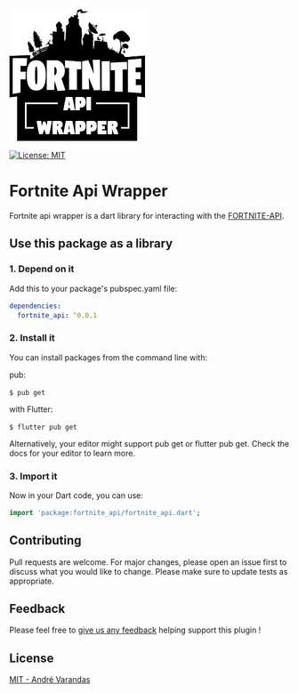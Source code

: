 <img src="https://github.com/AndreVarandas/dart-fortnite-api-wrapper/blob/main/art/logo.png" alt="logo" border="0">

<a href="https://opensource.org/licenses/MIT"><img src="https://img.shields.io/badge/license-MIT-purple.svg" alt="License: MIT"></a>

# Fortnite Api Wrapper

Fortnite api wrapper is a dart library for interacting with the [FORTNITE-API](https://fortnite-api.com/).

## Use this package as a library

### 1. Depend on it

Add this to your package's pubspec.yaml file:

```yaml
dependencies:
  fortnite_api: ^0.0.1
```

### 2. Install it

You can install packages from the command line with:

pub:

`$ pub get`

with Flutter:

`$ flutter pub get`

Alternatively, your editor might support pub get or flutter pub get. Check the docs for your editor to learn more.

### 3. Import it

Now in your Dart code, you can use:

```dart
import 'package:fortnite_api/fortnite_api.dart';
```

## Contributing

Pull requests are welcome. For major changes, please open an issue first to discuss what you would like to change.
Please make sure to update tests as appropriate.

## Feedback

Please feel free to [give us any feedback](https://github.com/andrevarandas/dart-fortnite-api-wrapper/issues/new)
helping support this plugin !

## License

[MIT - André Varandas](LICENSE)
